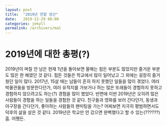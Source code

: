 ```yaml
---
layout: post
title:  "2019년 연말 정산"
date:   2019-12-29 08:00
categories: jekyll
permalink: /archivers/mal
---
```


# 2019년에 대한 총평(?)

2019년이 며칠 안 남은 현재 1년을 돌아보면 올해는 힘든 부분도 많았지만 즐거운 부분도 많은 한 해였던 것 같다. 힘든 것들은 학교에서 많이 일어났고 그 외에는 굉장히 즐거웠던 일이 많다. 2017년, 15살 때는 남들이 흔히 하지 못했던 일들을 많이 겪었다. 여러 박물관들을 방문한다던가, 여러 유적지를 가보거나 하는 많은 또래들이 경험하지 못하고 경험하지 않으려고도 하는(?) 경험을 많이 했었다. 반면에 이번 2019년은 오히려 많은 사람들이 경험을 하는 일들을 경험한 것 같다. 친구들과 영화를 보러 간다던가, 동생과 야구장을 간다던가, 좋아하는 사람들의 팬미팅을 가는? 어찌보면 지극히 평범하면서도 덕후의 삶을 살은 것 같다. 2019년은 학교만 안 갔으면 완벽했다고 할 수 있는(??????) 흠. 어쨌든.
